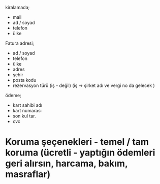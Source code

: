 kiralamada; 
- mail
- ad / soyad
- telefon
- ülke

Fatura adresi;
- ad / soyad
- telefon
- ülke
- adres
- şehir
- posta kodu
- rezervasyon türü (iş - değil)
  (iş -> şirket adı ve vergi no da gelecek )

ödeme;
- kart sahibi adı
- kart numarası
- son kul tar.
- cvc


# Koruma şeçenekleri - temel / tam koruma (ücretli - yaptığın ödemleri geri alırsın, harcama, bakım, masraflar)
